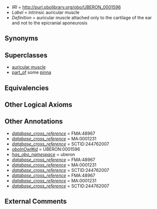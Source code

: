  * *IRI* = http://purl.obolibrary.org/obo/UBERON_0001596
 * *Label* = intrinsic auricular muscle
 * *Definition* = auricular muscle attached only to the cartilage of the ear and not to the epicranial aponeurosis

## Synonyms


## Superclasses

 * [auricular muscle](../../UBERON/95/UBERON_0001595.md)
 * [part_of](../../BFO/50/BFO_0000050.md) some [pinna](../../UBERON/57/UBERON_0001757.md)

## Equivalencies


## Other Logical Axioms


## Other Annotations

 * *[database_cross_reference](../../ef/oboInOwl#hasDbXref.md)* = FMA:48967
 * *[database_cross_reference](../../ef/oboInOwl#hasDbXref.md)* = MA:0001231
 * *[database_cross_reference](../../ef/oboInOwl#hasDbXref.md)* = SCTID:244762007
 * *[oboInOwl#id](../../id/oboInOwl#id.md)* = UBERON:0001596
 * *[has_obo_namespace](../../ce/oboInOwl#hasOBONamespace.md)* = uberon
 * *[database_cross_reference](../../ef/oboInOwl#hasDbXref.md)* = FMA:48967
 * *[database_cross_reference](../../ef/oboInOwl#hasDbXref.md)* = MA:0001231
 * *[database_cross_reference](../../ef/oboInOwl#hasDbXref.md)* = SCTID:244762007
 * *[database_cross_reference](../../ef/oboInOwl#hasDbXref.md)* = FMA:48967
 * *[database_cross_reference](../../ef/oboInOwl#hasDbXref.md)* = MA:0001231
 * *[database_cross_reference](../../ef/oboInOwl#hasDbXref.md)* = SCTID:244762007

## External Comments

